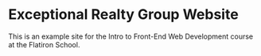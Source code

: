# Exceptional Realty Group Website

This is an example site for the Intro to Front-End Web Development course at the Flatiron School.
